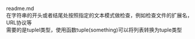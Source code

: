 readme.md</br>
在字符串的开头或者结尾处按照指定的文本模式做检查，例如检查文件的扩展名，URL协议等</br>
需要的是tuplel类型，使用函数tuple(something)可以将列表转换为tuple类型</br>

